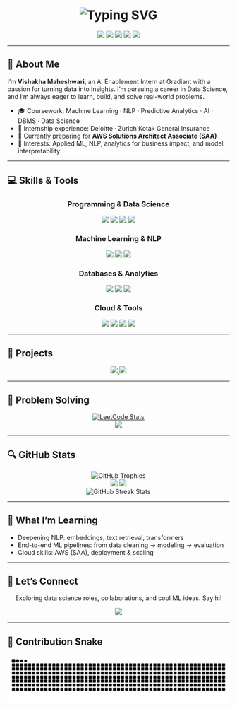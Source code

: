 <h1 align="center">
  <img src="https://readme-typing-svg.herokuapp.com?font=Fira+Code&weight=700&size=40&pause=1100&color=F4ACB7&center=true&vCenter=true&width=900&height=100&lines=Hi!+I'm+Vish;Aspiring+Data+Scientist;AI+Enablement+Intern+%40+Gradiant;Turning+Data+into+Decisions+%F0%9F%92%85" alt="Typing SVG" />
</h1>

<div align="center">
  <img src="https://komarev.com/ghpvc/?username=CodeByVish&style=for-the-badge&color=F4ACB7" />
  <a href="https://www.linkedin.com/in/vishakha-maheshwari-7a6b9731a/"><img src="https://img.shields.io/badge/LinkedIn-F48FB1?style=for-the-badge&logo=linkedin&logoColor=white"></a>
  <a href="mailto:vishakhamaheshwari19@gmail.com"><img src="https://img.shields.io/badge/Gmail-EC407A?style=for-the-badge&logo=gmail&logoColor=white"></a>
  <a href="https://github.com/CodeByVish"><img src="https://img.shields.io/badge/GitHub-AB47BC?style=for-the-badge&logo=github&logoColor=white"></a>
  <a href="https://leetcode.com/u/vishpish/"><img src="https://img.shields.io/badge/LeetCode-FFA116?style=for-the-badge&logo=leetcode&logoColor=white" /></a>
</div>

---

## 🌸 About Me

I’m **Vishakha Maheshwari**, an AI Enablement Intern at Gradiant with a passion for turning data into insights. I’m pursuing a career in Data Science, and I’m always eager to learn, build, and solve real-world problems.

- 🎓 Coursework: Machine Learning · NLP · Predictive Analytics · AI · DBMS · Data Science  
- 💼 Internship experience: Deloitte · Zurich Kotak General Insurance  
- 🌱 Currently preparing for **AWS Solutions Architect Associate (SAA)**  
- 🎯 Interests: Applied ML, NLP, analytics for business impact, and model interpretability  

---

## 💻 Skills & Tools

<div align="center">
  <h3>Programming & Data Science</h3>
  <p>
    <img src="https://img.shields.io/badge/Python-F4ACB7?style=for-the-badge&logo=python&logoColor=white" />
    <img src="https://img.shields.io/badge/scikit--learn-F06292?style=for-the-badge&logo=scikitlearn&logoColor=white" />
    <img src="https://img.shields.io/badge/Pandas-EC407A?style=for-the-badge&logo=pandas&logoColor=white" />
    <img src="https://img.shields.io/badge/NumPy-D81B60?style=for-the-badge&logo=numpy&logoColor=white" />
  </p>

  <h3>Machine Learning & NLP</h3>
  <p>
    <img src="https://img.shields.io/badge/TensorFlow-EC407A?style=for-the-badge&logo=tensorflow&logoColor=white" />
    <img src="https://img.shields.io/badge/PyTorch-D81B60?style=for-the-badge&logo=pytorch&logoColor=white" />
    <img src="https://img.shields.io/badge/NLP-Toolkits-BA68C8?style=for-the-badge&logo=readthedocs&logoColor=white" />
  </p>

  <h3>Databases & Analytics</h3>
  <p>
    <img src="https://img.shields.io/badge/SQL-AB47BC?style=for-the-badge&logo=postgresql&logoColor=white" />
    <img src="https://img.shields.io/badge/PostgreSQL-8E24AA?style=for-the-badge&logo=postgresql&logoColor=white" />
    <img src="https://img.shields.io/badge/MySQL-7B1FA2?style=for-the-badge&logo=mysql&logoColor=white" />
  </p>

  <h3>Cloud & Tools</h3>
  <p>
    <img src="https://img.shields.io/badge/AWS-EC407A?style=for-the-badge&logo=amazon-aws&logoColor=white" />
    <img src="https://img.shields.io/badge/Git-AB47BC?style=for-the-badge&logo=git&logoColor=white" />
    <img src="https://img.shields.io/badge/Jupyter-F48FB1?style=for-the-badge&logo=jupyter&logoColor=white" />
    <img src="https://img.shields.io/badge/VSCode-F06292?style=for-the-badge&logo=visual-studio-code&logoColor=white" />
  </p>
</div>

---

## 🚀 Projects

<div align="center">
  <a href="https://github.com/CodeByVish/parsing-tool">
    <img src="https://github-readme-stats.vercel.app/api/pin/?username=CodeByVish&repo=parsing-tool&theme=rose_pine&border_color=F4ACB7&cache_seconds=86400" />
  </a>
  <a href="https://github.com/CodeByVish/Sales-Forecast">
    <img src="https://github-readme-stats.vercel.app/api/pin/?username=CodeByVish&repo=Sales-Forecast&theme=rose_pine&border_color=F4ACB7&cache_seconds=86400" />
  </a>
</div>

---

## 🧩 Problem Solving

<div align="center">
  <a href="https://leetcode.com/u/vishpish/">
    <img src="https://leetcard.jacoblin.cool/vishpish?theme=unicorn&font=Fira%20Code&ext=heatmap&border=0&radius=16" alt="LeetCode Stats"/>
  </a>
  <br/>
  <!-- Always-on, static badge (links to your profile) -->
  <a href="https://leetcode.com/u/vishpish/">
    <img src="https://img.shields.io/badge/LeetCode-Profile-FFA116?logo=leetcode&logoColor=white" />
  </a>
</div>

---

## 🔍 GitHub Stats

<div align="center">
  <img src="https://github-profile-trophy.vercel.app/?username=CodeByVish&theme=onedark&row=1&column=6&margin-w=15&margin-h=15&no-frame=true&cache_seconds=86400" alt="GitHub Trophies" />
</div>

<div align="center">
  <img height="180em" src="https://github-readme-stats.vercel.app/api?username=CodeByVish&show_icons=true&hide_border=true&count_private=false&include_all_commits=true&theme=rose_pine&title_color=F4ACB7&cache_seconds=86400" />
  <img height="180em" src="https://github-readme-stats.vercel.app/api/top-langs/?username=CodeByVish&hide_border=true&layout=compact&theme=rose_pine&title_color=F4ACB7&cache_seconds=86400" />
</div>

<div align="center">
  <!-- NOTE the slash before ?user=  -->
  <img src="https://streak-stats.demolab.com/?user=CodeByVish&theme=rose_pine&hide_border=true&ring=F4ACB7&fire=F48FB1&currStreakLabel=F4ACB7" alt="GitHub Streak Stats" />
</div>

---

## 🎯 What I’m Learning

- Deepening NLP: embeddings, text retrieval, transformers  
- End-to-end ML pipelines: from data cleaning → modeling → evaluation  
- Cloud skills: AWS (SAA), deployment & scaling  

---

## 💌 Let’s Connect

<div align="center">
  <p>Exploring data science roles, collaborations, and cool ML ideas. Say hi!</p>
  <a href="https://www.linkedin.com/in/vishakha-maheshwari-7a6b9731a/"><img src="https://img.shields.io/badge/Connect_on_LinkedIn-F48FB1?style=for-the-badge&logo=linkedin&logoColor=white"></a>
</div>

---

## 🐍 Contribution Snake

<div align="center">
  <picture>
    <source media="(prefers-color-scheme: dark)" srcset="https://raw.githubusercontent.com/CodeByVish/CodeByVish/output/snake-dark.svg" />
    <img src="https://raw.githubusercontent.com/CodeByVish/CodeByVish/output/snake.svg" alt="Snake animation" />
  </picture>
</div>
